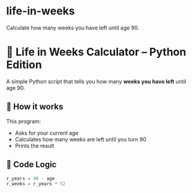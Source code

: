 # life-in-weeks
Calculate how many weeks you have left until age 90.
# 🧮 Life in Weeks Calculator – Python Edition

A simple Python script that tells you how many **weeks you have left** until age 90.

## 🚀 How it works

This program:
- Asks for your current age
- Calculates how many weeks are left until you turn 90
- Prints the result

## 🧠 Code Logic

```python
r_years = 90 - age
r_weeks = r_years * 52
